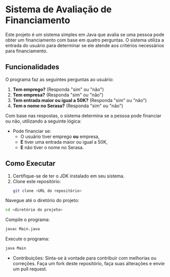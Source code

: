 # Sistema de Avaliação de Financiamento

Este projeto é um sistema simples em Java que avalia se uma pessoa pode obter um financiamento com base em quatro perguntas. O sistema utiliza a entrada do usuário para determinar se ele atende aos critérios necessários para financiamento.

## Funcionalidades

O programa faz as seguintes perguntas ao usuário:

1. **Tem emprego?** (Responda "sim" ou "não")
2. **Tem empresa?** (Responda "sim" ou "não")
3. **Tem entrada maior ou igual a 50K?** (Responda "sim" ou "não")
4. **Tem o nome no Serasa?** (Responda "sim" ou "não")

Com base nas respostas, o sistema determina se a pessoa pode financiar ou não, utilizando a seguinte lógica:

- Pode financiar se:
    - O usuário tiver emprego **ou** empresa,
    - **E** tiver uma entrada maior ou igual a 50K,
    - **E** não tiver o nome no Serasa.

## Como Executar

1. Certifique-se de ter o JDK instalado em seu sistema.
2. Clone este repositório:
   ```bash
   git clone <URL do repositório>
Navegue até o diretório do projeto:
```bash
cd <diretório do projeto>
```
Compile o programa:
```bash
javac Main.java
```
Execute o programa:
```bash
java Main
```
- Contribuições:
  Sinta-se à vontade para contribuir com melhorias ou correções. Faça um fork deste repositório, faça suas alterações e envie um pull request.

